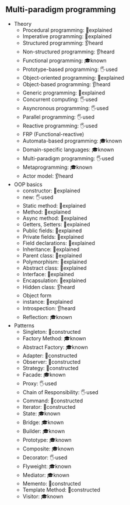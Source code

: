 ## Multi-paradigm programming

- Theory
  - Procedural programming: 🙋explained
  - Imperative programming: 🙋explained
  - Structured programming: 👂heard
  - Non-structured programming: 👂heard
  - Functional programming: 🎓known
  - Prototype-based programming: 🖐️used
  - Object-oriented programming: 🙋explained
  - Object-based programming: 👂heard
  - Generic programming: 🙋explained
  - Concurrent computing: 🖐️used
  - Asyncronous programming: 🖐️used
  - Parallel programming: 🖐️used
  - Reactive programming: 🖐️used
  - FRP (Functional-reactive)
  - Automata-based programming: 🎓known
  - Domain-specific languages: 🎓known
  - Multi-paradigm programming: 🖐️used
  - Metaprogramming: 🎓known
  - Actor model: 👂heard
- OOP basics
  - constructor: 🙋explained
  - new: 🖐️used
  - Static method: 🙋explained
  - Method: 🙋explained
  - Async method: 🙋explained
  - Getters, Setters: 🙋explained
  - Public fields: 🙋explained
  - Private fields: 🙋explained
  - Field declarations: 🙋explained
  - Inheritance: 🙋explained
  - Parent class: 🙋explained
  - Polymorphism: 🙋explained
  - Abstract class: 🙋explained
  - Interface: 🙋explained
  - Encapsulation: 🙋explained
  - Hidden class: 👂heard
  - Object form
  - instance: 🙋explained
  - Introspection: 👂heard
  - Reflection: 🎓known
- Patterns
  - Singleton: 🚀constructed
  - Factory Method: 🎓known
  - Abstract Factory: 🎓known
  - Adapter: 🚀constructed
  - Observer: 🚀constructed
  - Strategy: 🚀constructed
  - Facade: 🎓known
  - Proxy: 🖐️used
  - Chain of Responsibility: 🖐️used
  - Command: 🚀constructed
  - Iterator: 🚀constructed
  - State: 🎓known
  - Bridge: 🎓known
  - Builder: 🎓known
  - Prototype: 🎓known
  - Composite: 🎓known
  - Decorator: 🖐️used
  - Flyweight: 🎓known
  - Mediator: 🎓known
  - Memento: 🚀constructed
  - Template Method: 🚀constructed
  - Visitor: 🎓known
